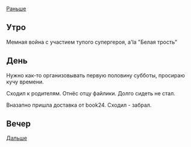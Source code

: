 [Раньше](2021.07.02.md)
## Утро
Мемная война с участием тупого супергероя, a'la "Белая трость"
## День
Нужно как-то организовывать первую половину субботы, просираю кучу времени.

Сходил  к родителям. Отнёс отцу файлики. Долго сидеть не стал.

Вназапно пришла доставка от book24. Сходил - забрал.
## Вечер
[Дальше](2021.07.03.md)

